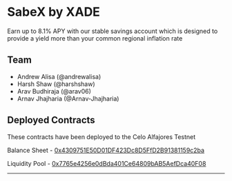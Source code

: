 # SabeX by XADE

Earn up to 8.1% APY with our stable savings account which is designed to provide a yield more than your common regional inflation rate

## Team 

- Andrew Alisa (@andrewalisa)
- Harsh Shaw (@harshshaw)
- Arav Budhiraja (@arav06)
- Arnav Jhajharia (@Arnav-Jhajharia)

## Deployed Contracts

These contracts have been deployed to the Celo Alfajores Testnet

Balance Sheet - [0x4309751E50D01DF423Dc8D5FfD2B91381159c2ba](https://alfajores.celoscan.io/address/0x4309751E50D01DF423Dc8D5FfD2B91381159c2ba)

Liquidity Pool - [0x7765e4256e0dBda401Ce64809bAB5AefDca40F08](https://alfajores.celoscan.io/address/0x7765e4256e0dBda401Ce64809bAB5AefDca40F08)
***
